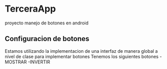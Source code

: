 # TerceraApp
proyecto manejo de botones en android
## Configuracion de botones
Estamos utilizando la implementacion de una interfaz de manera global a nivel de clase 
para implementar botones 
Tenemos los siguientes botones
-MOSTRAR 
-INVERTIR
